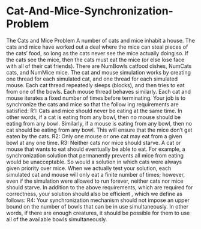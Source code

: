 # Cat-And-Mice-Synchronization-Problem
The Cats and Mice Problem A number of cats and mice inhabit a house. The cats and mice have worked out a deal where the mice can steal pieces of the cats’ food, so long as the cats never see the mice actually doing so. If the cats see the mice, then the cats must eat the mice (or else lose face with all of their cat friends). There are NumBowls catfood dishes, NumCats cats, and NumMice mice. The cat and mouse simulation works by creating one thread for each simulated cat, and one thread for each simulated mouse. Each cat thread repeatedly sleeps (blocks), and then tries to eat from one of the bowls. Each mouse thread behaves similarly. Each cat and mouse iterates a fixed number of times before terminating. Your job is to synchronize the cats and mice so that the follow ing requirements are satisfied: R1: Cats and mice should never be  eating at the same time. In other words, if a cat is eating from any bowl, then no mouse should be eating from any bowl. Similarly, if a mouse is eating from any bowl, then no cat should be eating from any bowl. This will ensure that the mice don’t get eaten by the cats. R2: Only one mouse or one cat may eat from a given bowl at any one time. R3: Neither cats nor mice should starve. A cat or mouse that wants to eat should eventually be able to eat. For example, a synchronization solution that permanently prevents all mice from eating would be unacceptable. So would a solution in which cats were always given priority over mice. When we actually test your solution, each simulated cat and mouse will only eat a finite number of times; however, even if the simulation were allowed to run forever, neither cats nor mice should starve. In addition to the above requirements, which are required for correctness, your solution should also be efficient , which we define as follows: R4: Your synchronization mechanism should not impose an upper bound on the number of bowls that can be in use simultaneously. In other words, if there are enough creatures, it should be possible for them to use all of the available bowls simultaneously.

